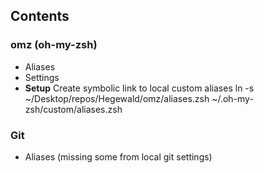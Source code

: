 ## Contents

### omz (oh-my-zsh)
- Aliases
- Settings
- **Setup**
Create symbolic link to local custom aliases
ln -s ~/Desktop/repos/Hegewald/omz/aliases.zsh ~/.oh-my-zsh/custom/aliases.zsh
### Git
- Aliases (missing some from local git settings)
